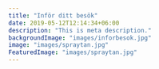 ```yaml
---
title: "Inför ditt besök"
date: 2019-05-12T12:14:34+06:00
description: "This is meta description."
backgroundImage: "images/inforbesok.jpg"
image: "images/spraytan.jpg"
FeaturedImage: "images/spraytan.jpg"
---
```

